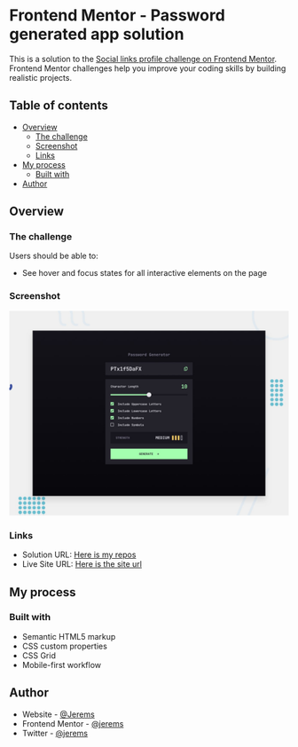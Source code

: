 # Frontend Mentor - Password generated app solution

This is a solution to the [Social links profile challenge on Frontend Mentor](https://www.frontendmentor.io/challenges/social-links-profile-UG32l9m6dQ). Frontend Mentor challenges help you improve your coding skills by building realistic projects. 

## Table of contents

- [Overview](#overview)
  - [The challenge](#the-challenge)
  - [Screenshot](#screenshot)
  - [Links](#links)
- [My process](#my-process)
  - [Built with](#built-with)
- [Author](#author)

## Overview

### The challenge

Users should be able to:

- See hover and focus states for all interactive elements on the page

### Screenshot

![](preview.jpg)


### Links

- Solution URL: [Here is my repos](https://github.com/Jerems412Dev/social-links-profile-main-challenge)
- Live Site URL: [Here is the site url](https://social-links-profile-main-jerems.vercel.app/)

## My process

### Built with

- Semantic HTML5 markup
- CSS custom properties
- CSS Grid
- Mobile-first workflow


## Author

- Website - [@Jerems](#)
- Frontend Mentor - [@jerems](https://www.frontendmentor.io/profile/Jerems412Dev)
- Twitter - [@jerems](https://www.twitter.com/yourusername](https://x.com/jeremsOb))

